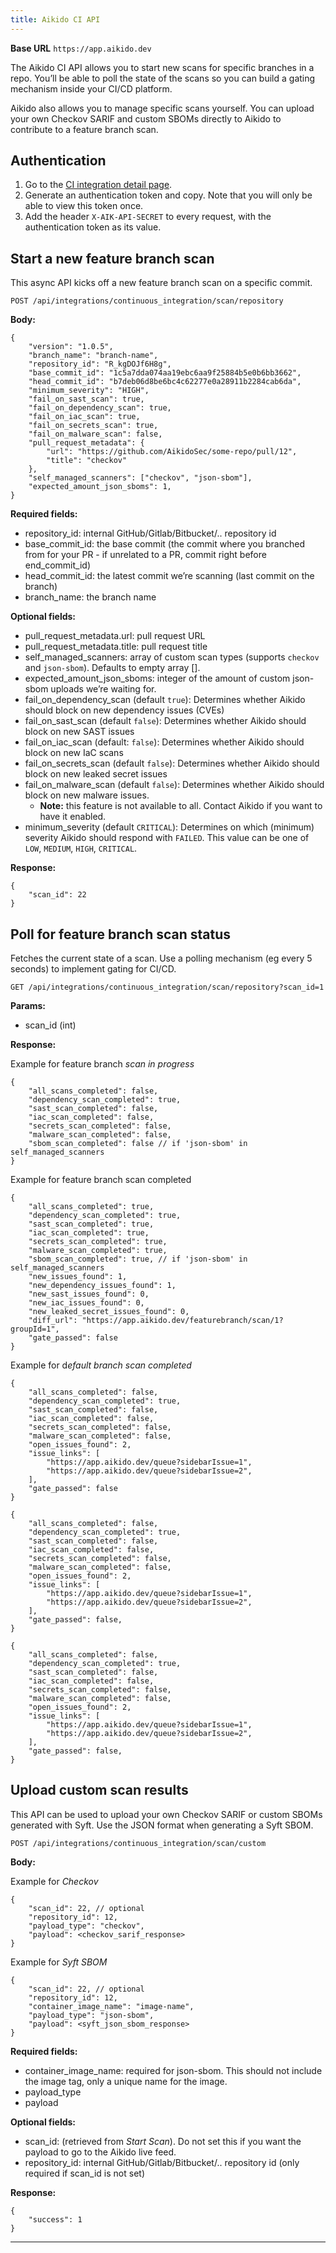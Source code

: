 ```yaml
---
title: Aikido CI API
---
```



**Base URL** `https://app.aikido.dev`

The Aikido CI API allows you to start new scans for specific branches in a repo. You’ll be able to poll the state of the scans so you can build a gating mechanism inside your CI/CD platform.

Aikido also allows you to manage specific scans yourself. You can upload your own Checkov SARIF and custom SBOMs directly to Aikido to contribute to a feature branch scan.

## Authentication

1. Go to the [CI integration detail page](https://app.aikido.dev/settings/integrations/continuous-integration).
2. Generate an authentication token and copy. Note that you will only be able to view this token once.
3. Add the header `X-AIK-API-SECRET` to every request, with the authentication token as its value.

## Start a new feature branch scan

This async API kicks off a new feature branch scan on a specific commit.

`POST /api/integrations/continuous_integration/scan/repository`

**Body:**

```
{
    "version": "1.0.5",
    "branch_name": "branch-name",
    "repository_id": "R_kgDOJf6H8g", 
    "base_commit_id": "1c5a7dda074aa19ebc6aa9f25884b5e0b6bb3662",
    "head_commit_id": "b7deb06d8be6bc4c62277e0a28911b2284cab6da",
    "minimum_severity": "HIGH",
    "fail_on_sast_scan": true,
    "fail_on_dependency_scan": true,
    "fail_on_iac_scan": true,
    "fail_on_secrets_scan": true,
    "fail_on_malware_scan": false,
    "pull_request_metadata": {
        "url": "https://github.com/AikidoSec/some-repo/pull/12",
        "title": "checkov"
    },
    "self_managed_scanners": ["checkov", "json-sbom"],
    "expected_amount_json_sboms": 1,
}
```

**Required fields:**

- repository_id: internal GitHub/Gitlab/Bitbucket/.. repository id
- base_commit_id: the base commit (the commit where you branched from for your PR - if unrelated to a PR, commit right before end_commit_id)
- head_commit_id: the latest commit we’re scanning (last commit on the branch)
- branch_name: the branch name

**Optional fields:**

- pull_request_metadata.url: pull request URL
- pull_request_metadata.title: pull request title
- self_managed_scanners: array of custom scan types (supports `checkov` and `json-sbom`). Defaults to empty array \[\].
- expected_amount_json_sboms: integer of the amount of custom json-sbom uploads we’re waiting for.
- fail_on_dependency_scan (default `true`): Determines whether Aikido should block on new dependency issues (CVEs)
- fail_on_sast_scan (default `false`): Determines whether Aikido should block on new SAST issues
- fail_on_iac_scan (default: `false`): Determines whether Aikido should block on new IaC scans
- fail_on_secrets_scan (default `false`): Determines whether Aikido should block on new leaked secret issues
- fail_on_malware_scan (default `false`): Determines whether Aikido should block on new malware issues.
  - **Note:** this feature is not available to all. Contact Aikido if you want to have it enabled.
- minimum_severity (default `CRITICAL`): Determines on which (minimum) severity Aikido should respond with `FAILED`. This value can be one of `LOW`, `MEDIUM`, `HIGH`, `CRITICAL`.

**Response:**

```
{
    "scan_id": 22
}
```

## Poll for feature branch scan status

Fetches the current state of a scan. Use a polling mechanism (eg every 5 seconds) to implement gating for CI/CD.

`GET /api/integrations/continuous_integration/scan/repository?scan_id=1`

**Params:**

- scan_id (int)

**Response:**

Example for feature branch *scan in progress*

```
{
    "all_scans_completed": false,
    "dependency_scan_completed": true,
    "sast_scan_completed": false,
    "iac_scan_completed": false,
    "secrets_scan_completed": false,
    "malware_scan_completed": false,
    "sbom_scan_completed": false // if 'json-sbom' in self_managed_scanners
}
```

Example for feature branch scan completed

```
{
    "all_scans_completed": true,
    "dependency_scan_completed": true,
    "sast_scan_completed": true,
    "iac_scan_completed": true,
    "secrets_scan_completed": true,
    "malware_scan_completed": true,
    "sbom_scan_completed": true, // if 'json-sbom' in self_managed_scanners
    "new_issues_found": 1,
    "new_dependency_issues_found": 1,
    "new_sast_issues_found": 0,
    "new_iac_issues_found": 0,
    "new_leaked_secret_issues_found": 0,
    "diff_url": "https://app.aikido.dev/featurebranch/scan/1?groupId=1",
    "gate_passed": false
}
```

Example for d*efault branch scan completed*

```
{
    "all_scans_completed": false,
    "dependency_scan_completed": true,
    "sast_scan_completed": false,
    "iac_scan_completed": false,
    "secrets_scan_completed": false,
    "malware_scan_completed": false,
    "open_issues_found": 2,
    "issue_links": [
        "https://app.aikido.dev/queue?sidebarIssue=1",
        "https://app.aikido.dev/queue?sidebarIssue=2",
    ],
    "gate_passed": false
}
```

```
{
    "all_scans_completed": false,
    "dependency_scan_completed": true,
    "sast_scan_completed": false,
    "iac_scan_completed": false,
    "secrets_scan_completed": false,
    "malware_scan_completed": false,
    "open_issues_found": 2,
    "issue_links": [
        "https://app.aikido.dev/queue?sidebarIssue=1",
        "https://app.aikido.dev/queue?sidebarIssue=2",
    ],
    "gate_passed": false,
}
```

```
{
    "all_scans_completed": false,
    "dependency_scan_completed": true,
    "sast_scan_completed": false,
    "iac_scan_completed": false,
    "secrets_scan_completed": false,
    "malware_scan_completed": false,
    "open_issues_found": 2,
    "issue_links": [
        "https://app.aikido.dev/queue?sidebarIssue=1",
        "https://app.aikido.dev/queue?sidebarIssue=2",
    ],
    "gate_passed": false,
}
```

## Upload custom scan results

This API can be used to upload your own Checkov SARIF or custom SBOMs generated with Syft. Use the JSON format when generating a Syft SBOM.

`POST /api/integrations/continuous_integration/scan/custom`

**Body:**

Example for *Checkov*

```
{
    "scan_id": 22, // optional
    "repository_id": 12,
    "payload_type": "checkov",
    "payload": <checkov_sarif_response>
}
```

Example for *Syft SBOM*

```
{
    "scan_id": 22, // optional
    "repository_id": 12,
    "container_image_name": "image-name",
    "payload_type": "json-sbom",
    "payload": <syft_json_sbom_response>
}
```

**Required fields:**

- container_image_name: required for json-sbom. This should not include the image tag, only a unique name for the image.
- payload_type
- payload

**Optional fields:**

- scan_id: (retrieved from *Start Scan*). Do not set this if you want the payload to go to the Aikido live feed.
- repository_id: internal GitHub/Gitlab/Bitbucket/.. repository id (only required if scan_id is not set)

**Response:**

```
{
    "success": 1
}
```

---

###

